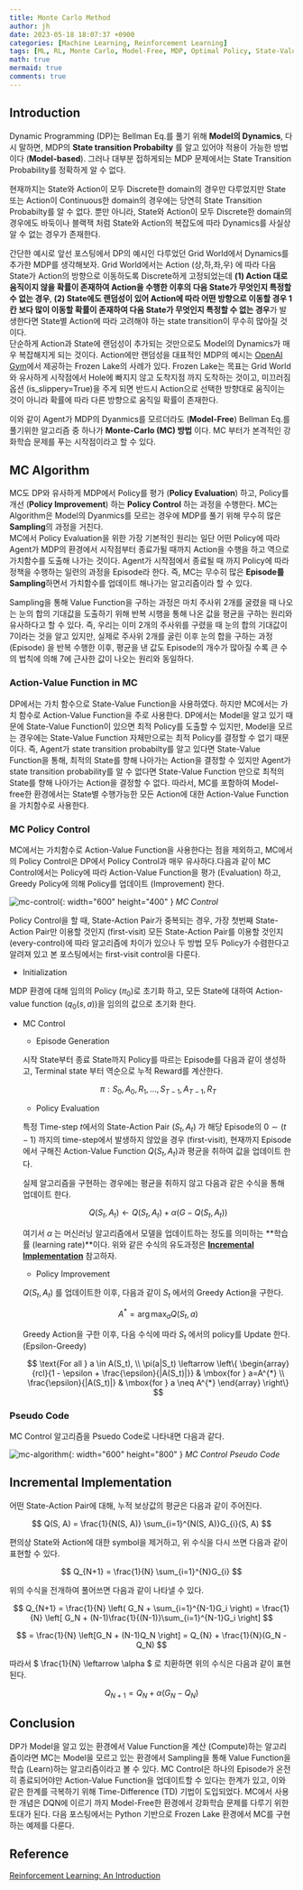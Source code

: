 ```yaml
---
title: Monte Carlo Method
author: jh
date: 2023-05-18 18:07:37 +0900
categories: [Machine Learning, Reinforcement Learning]
tags: [ML, RL, Monte Carlo, Model-Free, MDP, Optimal Policy, State-Value Function, Bellman Equation, Policy Evaluation, Policy Improvement, Policy Control]
math: true
mermaid: true
comments: true
---
```


## Introduction
Dynamic Programming (DP)는 Bellman Eq.를 풀기 위해 **Model의 Dynamics**, 다시 말하면, MDP의 **State transition Probabilty** 를 알고 있어야 적용이 가능한 방법이다 (**Model-based**).
그러나 대부분 접하게되는 MDP 문제에서는 State Transition Probability를 정확하게 알 수 없다.

현재까지는 State와 Action이 모두 Discrete한 domain의 경우만 다루었지만 State 또는 Action이 Continuous한 domain의 경우에는 당연히 State Transition Probabilty를 알 수 없다.
뿐만 아니라, State와 Action이 모두 Discrete한 domain의 경우에도 바둑이나 블랙잭 처럼 State와 Action의 복잡도에 따라 Dynamics를 사실상 알 수 없는 경우가 존재한다.

간단한 예시로 앞선 포스팅에서 DP의 예시인 다루었던 Grid World에서 Dynamics를 추가한 MDP를 생각해보자.
Grid World에서는 Action (상,하,좌,우) 에 따라 다음 State가 Action의 방향으로 이동하도록 Discrete하게 고정되었는데 **$(1)$ Action 대로 움직이지 않을 확률이 존재하여 Action을 수행한 이후의 다음 State가 무엇인지 특정할 수 없는 경우**, **$(2)$ State에도 랜덤성이 있어 Action에 따라 어떤 방향으로 이동할 경우 1칸 보다 많이 이동할 확률이 존재하여 다음 State가 무엇인지 특정할 수 없는 경우**가 발생한다면 State별 Action에 따라 고려해야 하는 state transition이 무수히 많아질 것이다.  
단순하게 Action과 State에 랜덤성이 추가되는 것만으로도 Model의 Dynamics가 매우 복잡해지게 되는 것이다. 
Action에만 랜덤성을 대표적인 MDP의 예시는 [OpenAI Gym](https://www.gymlibrary.dev/)에서 제공하는 Frozen Lake의 사례가 있다. 
Frozen Lake는 목표는 Grid World와 유사하게 시작점에서 Hole에 빠지지 않고 도착지점 까지 도착하는 것이고, 미끄러짐 옵션 (is_slippery=True)을 주게 되면 반드시 Action으로 선택한 방향대로 움직이는 것이 아니라 확률에 따라 다른 방향으로 움직일 확률이 존재한다.

이와 같이 Agent가 MDP의 Dyanmics를 모르더라도 (**Model-Free**) Bellman Eq.를 풀기위한 알고리즘 중 하나가 **Monte-Carlo (MC) 방법** 이다.
MC 부터가 본격적인 강화학습 문제를 푸는 시작점이라고 할 수 있다. 


## MC Algorithm
MC도 DP와 유사하게 MDP에서 Policy를 평가 (**Policy Evaluation**) 하고, Policy를 개선 (**Policy Improvement**) 하는 **Policy Control** 하는 과정을 수행한다. 
MC는 Algorithm은 Model의 Dyanmics를 모르는 경우에 MDP를 풀기 위해 무수히 많은 **Sampling**의 과정을 거친다.  
MC에서 Policy Evaluation을 위한 가장 기본적인 원리는 일단 어떤 Policy에 따라 Agent가 MDP의 환경에서 시작점부터 종료가될 때까지 Action을 수행을 하고 역으로 가치함수를 도출해 나가는 것이다. 
Agent가 시작점에서 종료될 때 까지 Policy에 따라 정책을 수행하는 일련의 과정을 Episode라 한다. 
즉, MC는 무수히 많은 **Episode를 Sampling**하면서 가치함수를 업데이트 해나가는 알고리즘이라 할 수 있다. 

Sampling을 통해 Value Function을 구하는 과정은 마치 주사위 2개를 굴렸을 때 나오는 눈의 합의 기대값을 도출하기 위해 반복 시행을 통해 나온 값을 평균을 구하는 원리와 유사하다고 할 수 있다.
즉, 우리는 이미 2개의 주사위를 구렸을 때 눈의 합의 기대값이 7이라는 것을 알고 있지만, 실제로 주사위 2개를 굴린 이후 눈의 합을 구하는 과정 (Episode) 을 반복 수행한 이후, 평균을 낸 값도 Episode의 개수가 많아질 수록 큰 수의 법칙에 의해 7에 근사한 값이 나오는 원리와 동일하다. 


### Action-Value Function in MC
DP에서는 가치 함수으로 State-Value Function을 사용하였다. 
하지만 MC에서는 가치 함수로 Action-Value Function을 주로 사용한다.
DP에서는 Model을 알고 있기 때문에 State-Value Function이 있으면 최적 Policy를 도출할 수 있지만, Model을 모르는 경우에는 State-Value Function 자체만으로는 최적 Policy를 결정할 수 없기 때문이다. 
즉, Agent가 state transition probabilty를 알고 있다면 State-Value Function을 통해, 최적의 State를 향해 나아가는 Action을 결정할 수 있지만 Agent가 state transition probability를 알 수 없다면 State-Value Function 만으로 최적의 State를 향해 나아가는 Action을 결정할 수 없다. 
따라서, MC를 포함하여 Model-free한 환경에서는 State별 수행가능한 모든 Action에 대한 Action-Value Function을 가치함수로 사용한다.


### MC Policy Control
MC에서는 가치함수로 Action-Value Function을 사용한다는 점을 제외하고, MC에서의 Policy Control은 DP에서 Policy Control과 매우 유사하다.다음과 같이 MC Control에서는 Policy에 따라 Action-Value Function을 평가 (Evaluation) 하고, Greedy Policy에 의해 Policy를 업데이트 (Improvement) 한다.

![mc-control](/assets/img/posts/mc/mc_control.png){: width="600" height="400" }
_MC Control_

Policy Control을 할 때, State-Action Pair가 중복되는 경우, 가장 첫번째 State-Action Pair만 이용할 것인지 (first-visit) 모든 State-Action Pair를 이용할 것인지 (every-control)에 따라 알고리즘에 차이가 있으나 두 방법 모두 Policy가 수렴한다고 알려져 있고 본 포스팅에서는 first-visit control을 다룬다.  

- Initialization

MDP 환경에 대해 임의의 Policy ($\pi_{0}$)로 초기화 하고, 모든 State에 대하여 Action-value function ($q_0(s, a)$)을 임의의 값으로 초기화 한다. 

- MC Control
    + Episode Generation

    시작 State부터 종료 State까지 Policy를 따르는 Episode를 다음과 같이 생성하고, Terminal state 부터 역순으로 누적 Reward를 계산한다.

    $$
    \pi: S_0, A_0, R_1, ..., S_{T-1}, A_{T-1}, R_{T}
    $$

    + Policy Evaluation
    
    특정 Time-step $t$에서의 State-Action Pair $(S_t, A_t)$ 가 해당 Episode의 $0 \sim (t-1)$ 까지의 time-step에서 발생하지 않았을 경우 (first-visit), 현재까지 Episode에서 구해진 Action-Value Function $Q(S_t, A_t)$과 평균을 취하여 값을 업데이트 한다.

    실제 알고리즘을 구현하는 경우에는 평균을 취하지 않고 다음과 같은 수식을 통해 업데이트 한다. 

    $$
        Q(S_t, A_t) \leftarrow Q(S_t, A_t) + \alpha (G - Q(S_t, A_t))
    $$

    여기서 $\alpha$ 는 머신러닝 알고리즘에서 모델을 업데이트하는 정도를 의미하는 **학습률 (learning rate)**이다.
    위와 같은 수식의 유도과정은 [**Incremental Implementation**](#incremental-implementation) 참고하자.

    + Policy Improvement 

    $Q(S_t, A_t)$ 를 업데이트한 이후, 다음과 같이 $S_t$ 에서의 Greedy Action을 구한다. 

    $$
        A^{*} = \arg \max_{a} Q(S_t, a)
    $$

    Greedy Action을 구한 이후, 다음 수식에 따라 $S_t$ 에서의 policy를 Update 한다. (Epsilon-Greedy) 

    $$
        \text{For all } a \in A(S_t), \\
        \pi(a|S_t) \leftarrow 
        \left\{ \begin{array} 
        {rcl}{1 - \epsilon + \frac{\epsilon}{|A(S_t)|}} & \mbox{for } a=A^{*} \\
        \frac{\epsilon}{|A(S_t)|} & \mbox{for }  a \neq A^{*} 
        \end{array} \right\}
    $$
    

### Pseudo Code
MC Control 알고리즘을 Psuedo Code로 나타내면 다음과 같다.

![mc-algorithm](/assets/img/posts/mc/mc_algo.png){: width="600" height="800" }
_MC Control Pseudo Code_

## Incremental Implementation
어떤 State-Action Pair에 대해, 누적 보상값의 평균은 다음과 같이 주어진다.

$$
    Q(S, A) = \frac{1}{N(S, A)} \sum_{i=1}^{N(S, A)}G_{i}(S, A)
$$

편의상 State와 Action에 대한 symbol을 제거하고, 위 수식을 다시 쓰면 다음과 같이 표현할 수 있다. 

$$
    Q_{N+1} = \frac{1}{N} \sum_{i=1}^{N}G_{i}
$$

위의 수식을 전개하여 풀어쓰면 다음과 같이 나타낼 수 있다.

$$
    Q_{N+1} = \frac{1}{N} 
    \left( 
        G_N + \sum_{i=1}^{N-1}G_i
    \right)
    = \frac{1}{N} 
    \left[
        G_N + (N-1)\frac{1}{(N-1)}\sum_{i=1}^{N-1}G_i
    \right]
$$

$$
    = \frac{1}{N} \left[G_N + (N-1)Q_N \right]
    = Q_{N} + \frac{1}{N}(G_N - Q_N)
$$

따라서 $ \frac{1}{N} \leftarrow \alpha $ 로 치환하면 위의 수식은 다음과 같이 표현된다. 

$$
    Q_{N+1} = Q_{N} + \alpha(G_N - Q_N)
$$

## Conclusion
DP가 Model을 알고 있는 환경에서 Value Function을 계산 (Compute)하는 알고리즘이라면 MC는 Model을 모르고 있는 환경에서 Sampling을 통해 Value Function을 학습 (Learn)하는 알고리즘이라고 볼 수 있다.
MC Control은 하나의 Episode가 온전히 종료되어야만 Action-Value Function을 업데이트할 수 있다는 한계가 있고, 이와 같은 한계를 극복하기 위해 Time-Difference (TD) 기법이 도입되었다.
MC에서 사용한 개념은 DQN에 이르기 까지 Model-Free한 환경에서 강화학습 문제를 다루기 위한 토대가 된다.
다음 포스팅에서는 Python 기반으로 Frozen Lake 환경에서 MC를 구현하는 예제를 다룬다.

## Reference
[Reinforcement Learning: An Introduction](http://incompleteideas.net/book/the-book.html)